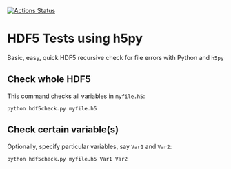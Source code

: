 [![Actions Status](https://github.com/scivision/hdf5-tester/workflows/ci/badge.svg)](https://github.com/scivision/hdf5-tester/actions)

# HDF5 Tests using h5py

Basic, easy, quick HDF5 recursive check for file errors with Python and `h5py`

## Check whole HDF5

This command checks all variables in `myfile.h5`:

    python hdf5check.py myfile.h5

## Check certain variable(s)

Optionally, specify particular variables, say `Var1` and `Var2`:

    python hdf5check.py myfile.h5 Var1 Var2
